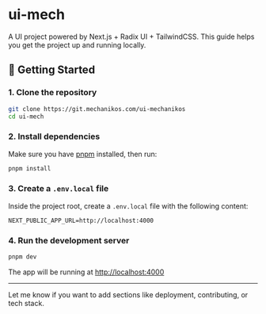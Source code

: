 # ui-mech

A UI project powered by Next.js + Radix UI + TailwindCSS. This guide helps you get the project up and running locally.

## 🚀 Getting Started

### 1. Clone the repository

```bash
git clone https://git.mechanikos.com/ui-mechanikos
cd ui-mech
```

### 2. Install dependencies

Make sure you have [pnpm](https://pnpm.io/) installed, then run:

```bash
pnpm install
```

### 3. Create a `.env.local` file

Inside the project root, create a `.env.local` file with the following content:

```env
NEXT_PUBLIC_APP_URL=http://localhost:4000
```

### 4. Run the development server

```bash
pnpm dev
```

The app will be running at [http://localhost:4000](http://localhost:4000)

---

Let me know if you want to add sections like deployment, contributing, or tech stack.
